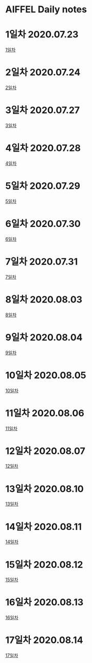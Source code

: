 AIFFEL Daily notes
=========

# 1일차 2020.07.23
[1일차](https://www.notion.so/bluecandle/AIFFEL-1-2020-07-23-28eef6bc4b544ebca6885c0600953460)

# 2일차 2020.07.24
[2일차](https://www.notion.so/bluecandle/AIFFEL-2-2020-07-24-326054b21f794065ac58cd4f70b9ba3f)

# 3일차 2020.07.27
[3일차](https://www.notion.so/bluecandle/AIFFEL-3-2020-07-27-f345447195cc43e6be6b26024cb7549a)

# 4일차 2020.07.28
[4일차](https://www.notion.so/bluecandle/AIFFEL_4-2020-07-28-e6b4be4727cd49608a5fb5fa436c14fa)

# 5일차 2020.07.29
[5일차](https://www.notion.so/bluecandle/AIFFEL_5-2020-07-29-37753e0302874da5acfa071a81e27b5c)

# 6일차 2020.07.30
[6일차](https://www.notion.so/bluecandle/AIFFE_6-2020-07-30-b3ae74b468014969a667e4d97cee7069)

# 7일차 2020.07.31
[7일차](https://www.notion.so/bluecandle/AIFFEL_7-2020-07-31-73965a729425433ab802565a887116ca)

# 8일차 2020.08.03
[8일차](https://www.notion.so/bluecandle/AIFFEL_8-2020-08-03-a29b47c70adc4983a6693a639fb3d610)

# 9일차 2020.08.04
[9일차](https://www.notion.so/bluecandle/AIFFEL_9-2020-08-04-457ca363ca63416a842fa68c0901023e)

# 10일차 2020.08.05
[10일차](https://www.notion.so/bluecandle/AIFFEL_10-2020-08-05-2207e195c1384db8a4454183363b2acb)

# 11일차 2020.08.06
[11일차](https://www.notion.so/bluecandle/AIFFEL_11-2020-08-06-1fbf9b6cf3c04287b89df092457cced7)

# 12일차 2020.08.07
[12일차](https://www.notion.so/bluecandle/AIFFEL_12-2020-08-07-e066f6e95aca45aca0baed0878450c03)

# 13일차 2020.08.10
[13일차](https://www.notion.so/bluecandle/AIFFEL_13-2020-08-10-67481fe02b7e4c2b92d1d6aaa3ee0e15)

# 14일차 2020.08.11
[14일차](https://www.notion.so/bluecandle/AIFFEL_14-2020-08-11-d30a98814aed4ab382312ea9d5efcf57)

# 15일차 2020.08.12
[15일차](https://www.notion.so/bluecandle/AIFFEL_15-2020-08-12-a2ce7a4efd784748acef4dd516753bb1)

# 16일차 2020.08.13
[16일차](https://www.notion.so/bluecandle/AIFFEL_16-2020-08-13-834ec899dc424668860f12768f1beaa8)

# 17일차 2020.08.14
[17일차](https://www.notion.so/bluecandle/AIFFEL_17-2020-08-14-f399f258e9114ab28fe2de84dc7933ec)
